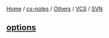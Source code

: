 [Home](https://mengxianbin.github.io) /
[cs-notes](https://mengxianbin.github.io/cs-notes/site) /
[Others](https://mengxianbin.github.io/cs-notes/site/Others) /
[VCS](https://mengxianbin.github.io/cs-notes/site/Others/VCS) /
[SVN](https://mengxianbin.github.io/cs-notes/site/Others/VCS/SVN)

## [options](https://mengxianbin.github.io/cs-notes/site/Others/VCS/SVN/options)
